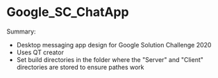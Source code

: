 # Google_SC_ChatApp

Summary:
- Desktop messaging app design for Google Solution Challenge 2020
- Uses QT creator
- Set build directories in the folder where the "Server" and "Client" directories are stored to ensure pathes work 
